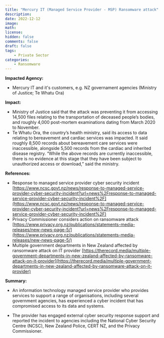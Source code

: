 ```yaml
---
title: "Mercury IT (Managed Service Provider - MSP) Ransomware attack"
description: 
date: 2022-12-12
image: 
math: 
license: 
hidden: false
comments: false
draft: false
tags: 
    - Private Sector
categories:
    - Ransomware
---
```

**Impacted Agency:**
* Mercury IT and it's customers, e.g. NZ governament agencies (Ministry of Justice; Te Whatu Ora)

**Impact:**
* Ministry of Justice said that the attack was preventing it from accessing 14,500 files relating to the transportation of deceased people’s bodies, and roughly 4,000 post-mortem examinations dating from March 2020 to November.
* Te Whatu Ora, the country’s health ministry, said its access to data relating to bereavement and cardiac services was impacted. It said roughly 8,500 records about bereavement care services were inaccessible, alongside 5,500 records from the cardiac and inherited disease registry.
“While the above records are currently inaccessible, there is no evidence at this stage that they have been subject to unauthorized access or download,” said the ministry.

**References:**
* Response to managed service provider cyber security incident [https://www.ncsc.govt.nz/news/response-to-managed-service-provider-cyber-security-incident?url=news%2Fresponse-to-managed-service-provider-cyber-security-incident%2F](https://www.ncsc.govt.nz/news/response-to-managed-service-provider-cyber-security-incident?url=news%2Fresponse-to-managed-service-provider-cyber-security-incident%2F)
* Privacy Commissioner considers action on ransomware attack [https://www.privacy.org.nz/publications/statements-media-releases/new-news-page-5/](https://www.privacy.org.nz/publications/statements-media-releases/new-news-page-5/)
* Multiple government departments in New Zealand affected by ransomware attack on IT provider [https://therecord.media/multiple-government-departments-in-new-zealand-affected-by-ransomware-attack-on-it-provider](https://therecord.media/multiple-government-departments-in-new-zealand-affected-by-ransomware-attack-on-it-provider)

**Summary:**
* An information technology managed service provider who provides services to support a range of organisations, including several government agencies, has experienced a cyber incident that has compromised access to its data and systems.

* The provider has engaged external cyber security response support and reported the incident to agencies including the National Cyber Security Centre (NCSC), New Zealand Police, CERT NZ, and the Privacy Commissioner.